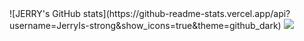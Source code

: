 <a>
![JERRY's GitHub stats](https://github-readme-stats.vercel.app/api?username=JerryIs-strong&show_icons=true&theme=github_dark)
<img src="https://jerrypro.xyz/icon.png" height:20px/>
</a>
